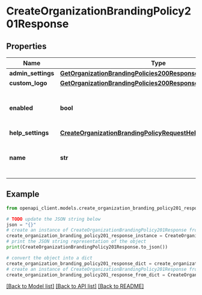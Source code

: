# CreateOrganizationBrandingPolicy201Response


## Properties

Name | Type | Description | Notes
------------ | ------------- | ------------- | -------------
**admin_settings** | [**GetOrganizationBrandingPolicies200ResponseInnerAdminSettings**](GetOrganizationBrandingPolicies200ResponseInnerAdminSettings.md) |  | [optional] 
**custom_logo** | [**GetOrganizationBrandingPolicies200ResponseInnerCustomLogo**](GetOrganizationBrandingPolicies200ResponseInnerCustomLogo.md) |  | [optional] 
**enabled** | **bool** | Boolean indicating whether this policy is enabled. | [optional] 
**help_settings** | [**CreateOrganizationBrandingPolicyRequestHelpSettings**](CreateOrganizationBrandingPolicyRequestHelpSettings.md) |  | [optional] 
**name** | **str** | Name of the Dashboard branding policy. | [optional] 

## Example

```python
from openapi_client.models.create_organization_branding_policy201_response import CreateOrganizationBrandingPolicy201Response

# TODO update the JSON string below
json = "{}"
# create an instance of CreateOrganizationBrandingPolicy201Response from a JSON string
create_organization_branding_policy201_response_instance = CreateOrganizationBrandingPolicy201Response.from_json(json)
# print the JSON string representation of the object
print(CreateOrganizationBrandingPolicy201Response.to_json())

# convert the object into a dict
create_organization_branding_policy201_response_dict = create_organization_branding_policy201_response_instance.to_dict()
# create an instance of CreateOrganizationBrandingPolicy201Response from a dict
create_organization_branding_policy201_response_from_dict = CreateOrganizationBrandingPolicy201Response.from_dict(create_organization_branding_policy201_response_dict)
```
[[Back to Model list]](../README.md#documentation-for-models) [[Back to API list]](../README.md#documentation-for-api-endpoints) [[Back to README]](../README.md)


